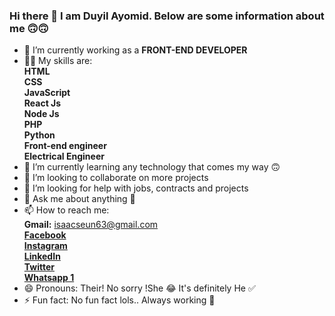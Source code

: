 ### Hi there 👋 I am Duyil Ayomid. Below are some information about me 🙃🙃

- 🔭 I’m currently working as a **FRONT-END DEVELOPER**
- 🧑‍💻 My skills are:  
      **HTML**  
      **CSS**  
      **JavaScript**  
      **React Js**  
      **Node Js**  
      **PHP**  
      **Python**  
      **Front-end engineer**  
      **Electrical Engineer**
- 🌱 I’m currently learning any technology that comes my way 🙃
- 👯 I’m looking to collaborate on more projects
- 🤔 I’m looking for help with jobs, contracts and projects
- 💬 Ask me about anything 🙂
- 📫 How to reach me:  
      **Gmail:** isaacseun63@gmail.com  
      **[Facebook](https://www.facebook.com/dasimems "My facebook page 🙂")**  
      **[Instagram](https://www.instagram.com/dasimems "My instagram profile 🙂")**  
      **[LinkedIn](https://www.linkedin.com/in/dasimems "My Linkedin profile 🙂")**  
      **[Twitter](https://www.Twitter.com/dasimems "My twitter profile 🙂")**  
      **[Whatsapp 1](https://www.wa.me/+2348148697462 "My Whatsapp account 1 🙂")**  
- 😄 Pronouns: Their! No sorry !She 😂 It's definitely He ✅
- ⚡ Fun fact: No fun fact lols.. Always working 🥱


<!--
**dasimems/dasimems** is a ✨ _special_ ✨ repository because its `README.md` (this file) appears on your GitHub profile.

Here are some ideas to get you started:

- 🔭 I’m currently working as a **FRONT-END DEVELOPER**
- 🧑‍💻 My skills are:
      **HTML**  
      **CSS**  
      **JavaScript**  
      **React Js**  
      **Node Js**  
      **PHP**  
      **Python**  
      **Front-end engineer**  
      **Electrical Engineer**
- 🌱 I’m currently learning any technology that comes my way 🙃
- 👯 I’m looking to collaborate on more projects
- 🤔 I’m looking for help with jobs, contracts and projects
- 💬 Ask me about anything 🙂
- 📫 How to reach me:  
      **Gmail:** isaacseun63@gmail.com  
      **[Facebook](https://www.facebook.com/dasimems"My facebook page 🙂")**
      **[Instagram](https://www.instagram.com/dasimems"My instagram profile 🙂")**
      **[LinkedIn](https://www.linkedin.com/in/dasimems"My Linkedin profile 🙂")**
      **[Twitter](https://www.Twitter.com/dasimems"My twitter profile 🙂")**
      **[Whatsapp 1](https://www.wa.me/+2348148697462"My Whatsapp account 1 🙂")**  
- 😄 Pronouns: Their! No sorry !She 😂 It's definitely He ✅
- ⚡ Fun fact: No fun fact lols.. Always working 🥱
-->
